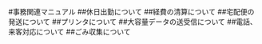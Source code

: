 #事務関連マニュアル
##休日出勤について
##経費の清算について
##宅配便の発送について
##プリンタについて
##大容量データの送受信について
##電話、来客対応について
##ごみ収集について
